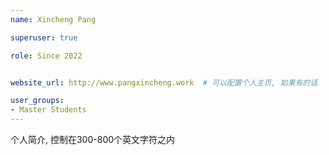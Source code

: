 ```yaml
---
name: Xincheng Pang

superuser: true

role: Since 2022


website_url: http://www.pangxincheng.work  # 可以配置个人主页, 如果有的话

user_groups:
- Master Students
---
```

个人简介, 控制在300-800个英文字符之内